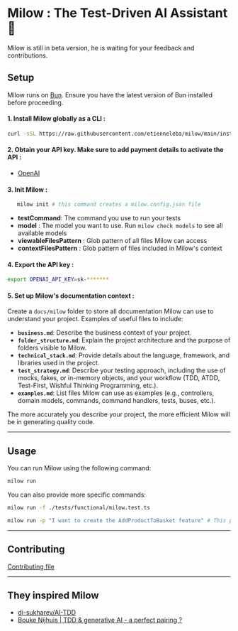 # Milow : The Test-Driven AI Assistant 🚀

Milow is still in beta version, he is waiting for your feedback and contributions.

## Setup

Milow runs on [Bun](https://bun.sh/). Ensure you have the latest version of Bun installed before proceeding.

#### 1. Install Milow globally as a CLI :

   ```sh
   curl -sSL https://raw.githubusercontent.com/etienneleba/milow/main/install.sh | bash
   ```

#### 2. Obtain your API key. Make sure to add payment details to activate the API :

- [OpenAI](https://platform.openai.com/account/api-keys)

#### 3. Init Milow :

   ```sh
      milow init # this command creates a milow.config.json file
   ```

- **testCommand**: The command you use to run your tests
- **model** : The model you want to use. Run `milow check models` to see all available models
- **viewableFilesPattern** : Glob pattern of all files Milow can access
- **contextFilesPattern** : Glob pattern of files included in Milow's context

#### 4. Export the API key :

   ```sh
   export OPENAI_API_KEY=sk-*******
   ```

#### 5. Set up Milow's documentation context :

Create a `docs/milow` folder to store all documentation Milow can use to understand your project. Examples of useful
files to include:

- **`business.md`**: Describe the business context of your project.
- **`folder_structure.md`**: Explain the project architecture and the purpose of folders visible to Milow.
- **`technical_stack.md`**: Provide details about the language, framework, and libraries used in the project.
- **`test_strategy.md`**: Describe your testing approach, including the use of mocks, fakes, or in-memory objects, and
  your workflow (TDD, ATDD, Test-First, Wishful Thinking Programming, etc.).
- **`examples.md`**: List files Milow can use as examples (e.g., controllers, domain models, commands, command handlers,
  tests, buses, etc.).

The more accurately you describe your project, the more efficient Milow will be in generating quality code.


---

## Usage

You can run Milow using the following command:

```sh
milow run
```

You can also provide more specific commands:

```sh
milow run -f ./tests/functional/milow.test.ts
```

```sh
milow run -p "I want to create the AddProductToBasket feature" # This prompt will remain in Milow's context throughout the interaction
``` 

---

## Contributing

[Contributing file](docs/CONTRIBUTING.md)


---

## They inspired Milow

- [di-sukharev/AI-TDD](https://github.com/di-sukharev/AI-TDD)
- [Bouke Nijhuis | TDD & generative AI - a perfect pairing ?](https://www.youtube.com/watch?v=HpYpctLxfJk)




